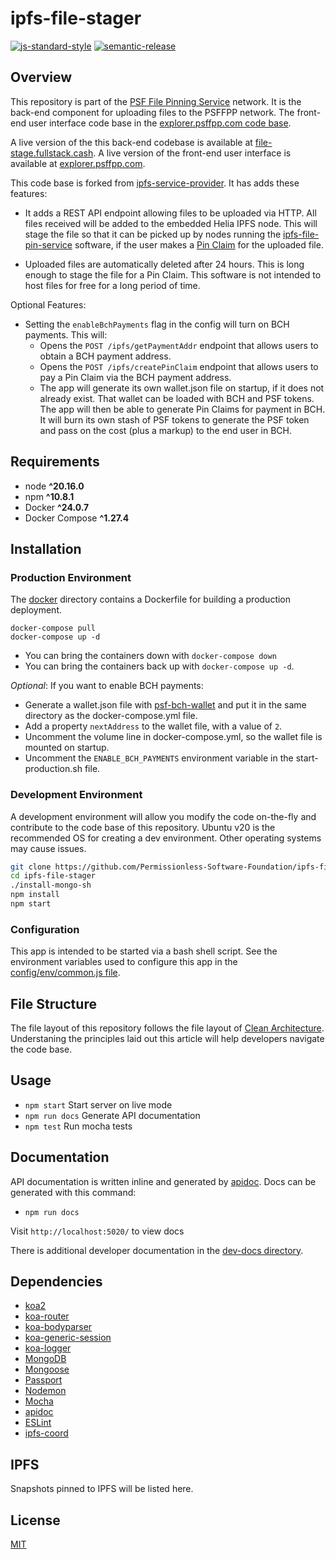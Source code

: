 # ipfs-file-stager

[![js-standard-style](https://img.shields.io/badge/code%20style-standard-brightgreen.svg)](http://standardjs.com) [![semantic-release](https://img.shields.io/badge/%20%20%F0%9F%93%A6%F0%9F%9A%80-semantic--release-e10079.svg)](https://github.com/semantic-release/semantic-release)

## Overview

This repository is part of the [PSF File Pinning Service](https://psffpp.com) network. It is the back-end component for uploading files to the PSFFPP network. The front-end user interface code base in the [explorer.psffpp.com code base](https://github.com/Permissionless-Software-Foundation/explorer.psffpp.com).

A live version of the this back-end codebase is available at [file-stage.fullstack.cash](https://file-stage.fullstack.cash). A live version of the front-end user interface is available at [explorer.psffpp.com](https://explorer.psffpp.com).

This code base is forked from [ipfs-service-provider](https://github.com/Permissionless-Software-Foundation/ipfs-service-provider). It has adds these features: 

- It adds a REST API endpoint allowing files to be uploaded via HTTP. All files received will be added to the embedded Helia IPFS node. This will stage the file so that it can be picked up by nodes running the [ipfs-file-pin-service](https://github.com/Permissionless-Software-Foundation/ipfs-file-pin-service) software, if the user makes a [Pin Claim](https://github.com/Permissionless-Software-Foundation/specifications/blob/master/ps010-file-pinning-protocol.md) for the uploaded file.

- Uploaded files are automatically deleted after 24 hours. This is long enough to stage the file for a Pin Claim. This software is not intended to host files for free for a long period of time.

Optional Features:

- Setting the `enableBchPayments` flag in the config will turn on BCH payments. This will:
  - Opens the `POST /ipfs/getPaymentAddr` endpoint that allows users to obtain a BCH payment address.
  - Opens the `POST /ipfs/createPinClaim` endpoint that allows users to pay a Pin Claim via the BCH payment address.
  - The app will generate its own wallet.json file on startup, if it does not already exist. That wallet can be loaded with BCH and PSF tokens. The app will then be able to generate Pin Claims for payment in BCH. It will burn its own stash of PSF tokens to generate the PSF token and pass on the cost (plus a markup) to the end user in BCH.

## Requirements

- node **^20.16.0**
- npm **^10.8.1**
- Docker **^24.0.7**
- Docker Compose **^1.27.4**

## Installation

### Production Environment

The [docker](./production/docker) directory contains a Dockerfile for building a production deployment.

```
docker-compose pull
docker-compose up -d
```

- You can bring the containers down with `docker-compose down`
- You can bring the containers back up with `docker-compose up -d`.

*Optional*:
If you want to enable BCH payments: 
 - Generate a wallet.json file with [psf-bch-wallet](https://github.com/Permissionless-Software-Foundation/psf-bch-wallet) and put it in the same directory as the docker-compose.yml file.
 - Add a property `nextAddress` to the wallet file, with a value of `2`.
 - Uncomment the volume line in docker-compose.yml, so the wallet file is mounted on startup.
 - Uncomment the `ENABLE_BCH_PAYMENTS` environment variable in the start-production.sh file.

### Development Environment

A development environment will allow you modify the code on-the-fly and contribute to the code base of this repository. Ubuntu v20 is the recommended OS for creating a dev environment. Other operating systems may cause issues.

```bash
git clone https://github.com/Permissionless-Software-Foundation/ipfs-file-stager
cd ipfs-file-stager
./install-mongo-sh
npm install
npm start
```

### Configuration

This app is intended to be started via a bash shell script. See the environment variables used to configure this app in the [config/env/common.js file](./config/env/common.js).

## File Structure

The file layout of this repository follows the file layout of [Clean Architecture](https://christroutner.github.io/trouts-blog/blog/clean-architecture). Understaning the principles laid out this article will help developers navigate the code base.

## Usage

- `npm start` Start server on live mode
- `npm run docs` Generate API documentation
- `npm test` Run mocha tests

## Documentation

API documentation is written inline and generated by [apidoc](http://apidocjs.com/). Docs can be generated with this command:
- `npm run docs`

Visit `http://localhost:5020/` to view docs

There is additional developer documentation in the [dev-docs directory](./dev-docs).

## Dependencies

- [koa2](https://github.com/koajs/koa/tree/v2.x)
- [koa-router](https://github.com/alexmingoia/koa-router)
- [koa-bodyparser](https://github.com/koajs/bodyparser)
- [koa-generic-session](https://github.com/koajs/generic-session)
- [koa-logger](https://github.com/koajs/logger)
- [MongoDB](http://mongodb.org/)
- [Mongoose](http://mongoosejs.com/)
- [Passport](http://passportjs.org/)
- [Nodemon](http://nodemon.io/)
- [Mocha](https://mochajs.org/)
- [apidoc](http://apidocjs.com/)
- [ESLint](http://eslint.org/)
- [ipfs-coord](https://www.npmjs.com/package/ipfs-coord)

## IPFS

Snapshots pinned to IPFS will be listed here.

## License

[MIT](./LICENSE.md)
